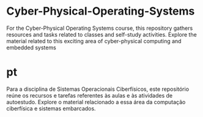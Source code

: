 # Cyber-Physical-Operating-Systems
For the Cyber-Physical Operating Systems course, this repository gathers resources and tasks related to classes and self-study activities. Explore the material related to this exciting area of cyber-physical computing and embedded systems
# pt
Para a disciplina de Sistemas Operacionais Ciberfísicos, este repositório reúne os recursos e tarefas referentes às aulas e às atividades de autoestudo. Explore o material relacionado a essa  área da computação ciberfísica e sistemas embarcados.

